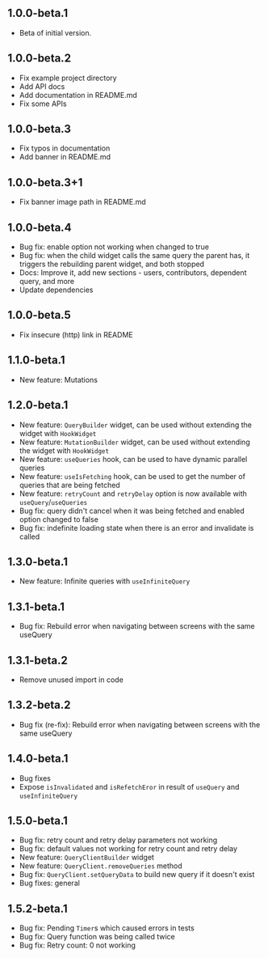 ## 1.0.0-beta.1

- Beta of initial version.

## 1.0.0-beta.2

- Fix example project directory
- Add API docs
- Add documentation in README.md
- Fix some APIs

## 1.0.0-beta.3

- Fix typos in documentation
- Add banner in README.md

## 1.0.0-beta.3+1

- Fix banner image path in README.md

## 1.0.0-beta.4

- Bug fix: enable option not working when changed to true
- Bug fix: when the child widget calls the same query the parent has, it triggers the rebuilding parent widget, and both stopped
- Docs: Improve it, add new sections - users, contributors, dependent query, and more
- Update dependencies

## 1.0.0-beta.5

- Fix insecure (http) link in README

## 1.1.0-beta.1

- New feature: Mutations

## 1.2.0-beta.1

- New feature: `QueryBuilder` widget, can be used without extending the widget with `HookWidget`
- New feature: `MutationBuilder` widget, can be used without extending the widget with `HookWidget`
- New feature: `useQueries` hook, can be used to have dynamic parallel queries
- New feature: `useIsFetching` hook, can be used to get the number of queries that are being fetched
- New feature: `retryCount` and `retryDelay` option is now available with `useQuery`/`useQueries`
- Bug fix: query didn't cancel when it was being fetched and enabled option changed to false
- Bug fix: indefinite loading state when there is an error and invalidate is called

## 1.3.0-beta.1

- New feature: Infinite queries with `useInfiniteQuery`

## 1.3.1-beta.1

- Bug fix: Rebuild error when navigating between screens with the same useQuery

## 1.3.1-beta.2

- Remove unused import in code

## 1.3.2-beta.2

- Bug fix (re-fix): Rebuild error when navigating between screens with the same useQuery

## 1.4.0-beta.1

- Bug fixes
- Expose `isInvalidated` and `isRefetchEror` in result of `useQuery` and `useInfiniteQuery`

## 1.5.0-beta.1

- Bug fix: retry count and retry delay parameters not working
- Bug fix: default values not working for retry count and retry delay
- New feature: `QueryClientBuilder` widget
- New feature: `QueryClient.removeQueries` method
- Bug fix: `QueryClient.setQueryData` to build new query if it doesn't exist
- Bug fixes: general

## 1.5.2-beta.1

- Bug fix: Pending `Timer`s which caused errors in tests
- Bug fix: Query function was being called twice
- Bug fix: Retry count: 0 not working
